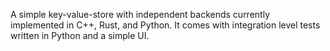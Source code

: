 A simple key-value-store with independent backends currently implemented in 
C++, Rust, and Python. It comes with integration level tests written in Python
and a simple UI.
